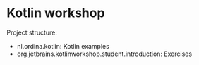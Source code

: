 
# Kotlin workshop

Project structure:
- nl.ordina.kotlin: Kotlin examples
- org.jetbrains.kotlinworkshop.student.introduction: Exercises